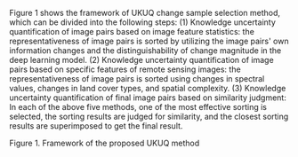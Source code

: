 Figure 1 shows the framework of UKUQ change sample selection method, which can be divided into the following steps: (1) Knowledge uncertainty quantification of image pairs based on image feature statistics: the representativeness of image pairs is sorted by utilizing the image pairs' own information changes and the distinguishability of change magnitude in the deep learning model. (2) Knowledge uncertainty quantification of image pairs based on specific features of remote sensing images: the representativeness of image pairs is sorted using changes in spectral values, changes in land cover types, and spatial complexity.  (3) Knowledge uncertainty quantification of final image pairs based on similarity judgment: In each of the above five methods, one of the most effective sorting is selected, the sorting results are judged for similarity, and the closest sorting results are superimposed to get the final result.
 
Figure 1. Framework of the proposed UKUQ method
